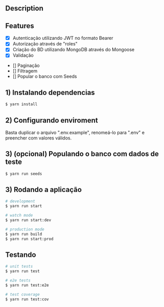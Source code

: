 ## Description


## Features
  - [x] Autenticação utilizando JWT no formato Bearer
  - [x] Autorização através de "roles"
  - [x] Criação do BD utilizando MongoDB através do Mongoose
  - [x] Validação
  - [] Paginação
  - [] Filtragem
  - [] Popular o banco com Seeds
## 1) Instalando dependencias

```bash
$ yarn install
```

## 2) Configurando enviroment
Basta duplicar o arquivo ".env.example", renomeá-lo para ".env" e preencher com valores válidos.


## 3) (opcional) Populando o banco com dados de teste

```bash
$ yarn run seeds
```
## 3) Rodando a aplicação

```bash
# development
$ yarn run start

# watch mode
$ yarn run start:dev

# production mode
$ yarn run build
$ yarn run start:prod
```

## Testando

```bash
# unit tests
$ yarn run test

# e2e tests
$ yarn run test:e2e

# test coverage
$ yarn run test:cov
```